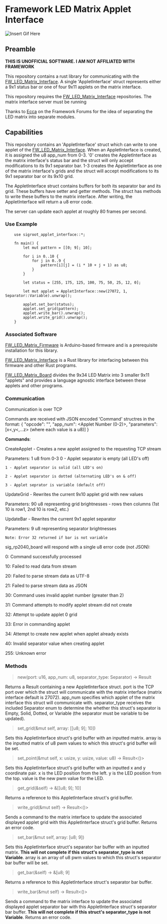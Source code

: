 # Framework LED Matrix Applet Interface
![Insert Gif Here](video/matrix.gif)
## Preamble
**THIS IS UNOFFICIAL SOFTWARE. I AM NOT AFFILIATED WITH FRAMEWORK**

This repository contains a rust library for communicating with the [FW_LED_Matrix_Interface](https://github.com/sigroot/FW_LED_Matrix_Interface). A single 'AppletInterface' struct represents either a 9x1 status bar or one of four 9x11 applets on the matrix interface.

This repository requires the [FW_LED_Matrix_Interface](https://github.com/sigroot/FW_LED_Matrix_Interface) repositories. The matrix interface server must be running

Thanks to [Ecca](https://community.frame.work/t/use-cases-for-the-led-matrix-module/39171/75) on the Framework Forums for the idea of separating the LED matrix into separate modules.
## Capabilities
This repository contains an 'AppletInterface' struct which can write to one applet of the [FW_LED_Matrix_Interface](https://github.com/sigroot/FW_LED_Matrix_Interface). When an AppletInterface is created, it is assigned the u8 app_num from 0-3. '0' creates the AppletInterface as the matrix interface's status bar and the struct will only accept modifications to its 9x1 separator bar. 1-3 creates the AppletInterface as one of the matrix interface's grids and the struct will accept modifications to its 9x1 separator bar or its 9x10 grid. 

The AppletInterface struct contains buffers for both its separator bar and its grid. These buffers have setter and getter methods. The struct has methods to write these buffers to the matrix interface. After writing, the AppletInterface will return a u8 error code.

The server can update each applet at roughly 80 frames per second.
### Use Example
```
    use sigroot_applet_interface::*;
    
    fn main() {
        let mut pattern = [[0; 9]; 10];
        
        for i in 0..10 {
            for j in 0..9 {
                pattern[i][j] = (i * 10 + j + 1) as u8;
            }
        }
        
        let status = [255, 175, 125, 100, 75, 50, 25, 12, 0];
        
        let mut applet = AppletInterface::new(27072, 1, Separator::Variable).unwrap();
        
        applet.set_bar(status);
        applet.set_grid(pattern);
        applet.write_bar().unwrap();
        applet.write_grid().unwrap();
    }
```
### Associated Software
[FW_LED_Matrix_Firmware](https://github.com/sigroot/FW_LED_Matrix_Firmware) is Arduino-based firmware and is a prerequisite installation for this library.

[FW_LED_Matrix_Interface](https://github.com/sigroot/FW_LED_Matrix_Interface) is a Rust library for interfacing between this firmware and other Rust programs.

[FW_LED_Matrix_Board](https://github.com/sigroot/FW_LED_Matrix_Board) divides the 9x34 LED Matrix into 3 smaller 9x11 "applets" and provides a language agnostic interface between these applets and other programs.
### Communication
Communication is over TCP

Commands are received with JSON encoded 'Command' structres in the format:
{
    "opcode": "<Command Name>",
    "app_num": <Applet Number (0-2)>,
    "parameters": [x<,y<,...z> (where each value is a u8)]
}

**Commands**:

CreateApplet - Creates a new applet assigned to the requesting TCP stream

Parameters: 1 u8 from 0-3
    0 - Applet separator is empty (all LED's off)

    1 - Applet separator is solid (all LED's on)

    2 - Applet separator is dotted (alternating LED's on & off)

    3 - Applet seprator is variable (default off)

UpdateGrid - Rewrites the current 9x10 applet grid with new values

Parameters: 
    90 u8 representing grid brightnesses - rows then columns (1st 10 is row1, 2nd 10 is row2, etc.)

UpdateBar - Rewrites the current 9x1 applet separator

Parameters:
    9 u8 representing separator brightnesses

    Note: Error 32 returned if bar is not variable

sig_rp2040_board will respond with a single u8 error code (not JSON):

0:	    Command successfully processed

10:	    Failed to read data from stream

20:	    Failed to parse stream data as UTF-8

21:	    Failed to parse stream data as JSON

30:	    Command uses invalid applet number (greater than 2)

31:	    Command attempts to modify applet stream did not create

32:     Attempt to update applet 0 grid

33:	    Error in commanding applet

34:	    Attempt to create new applet when applet already exists

40:	    Invalid separator value when creating applet

255:	Unknown error

### Methods
> new(port: u16, app\_num: u8, separator\_type: Separator) -> Result<Self>

Returns a Result containing a new AppletInterface struct. port is the TCP port over which the struct will communicate with the matrix interface (matrix interface default is 27072). app\_num specifies which applet of the matrix interface this struct will communicate with. separator\_type receives the included Separator enum to determine the whether this struct's separator is Empty, Solid, Dotted, or Variable (the separator must be variable to be updated).

> set_grid(&mut self, array: [[u8; 9]; 10])

Sets this AppletInterface struct's grid buffer with an inputted matrix. array is the inputted matrix of u8 pwm values to which this struct's grid buffer will be set.

> set_point(&mut self, x: usize, y: usize, value: u8) -> Result<()>

Sets this AppletInterface struct's grid buffer with an inputted x and y coordinate pair. x is the LED position from the left. y is the LED position from the top. value is the new pwm value for the LED.

> get_grid(&self) -> &[[u8; 9]; 10]

Returns a reference to this AppletInterface struct's grid buffer.

> write_grid(&mut self) -> Result<()>

Sends a command to the matrix interface to update the associated displayed applet grid with this AppletInterface struct's grid buffer. Returns an error code. 

> set_bar(&mut self, array: [u8; 9])

Sets this AppletInterface struct's separator bar buffer with an inputted matrix. **This will not complete if this struct's separator_type is not Variable**. array is an array of u8 pwm values to which this struct's separator bar buffer will be set.

> get_bar(&self) -> &[u8; 9]

Returns a reference to this AppletInterface struct's separator bar buffer.

> write_bar(&mut self) -> Result<()>

Sends a command to the matrix interface to update the associated displayed applet separator bar with this AppletInterface struct's separator bar buffer. **This will not complete if this struct's separator_type is not Variable**. Returns an error code. 
